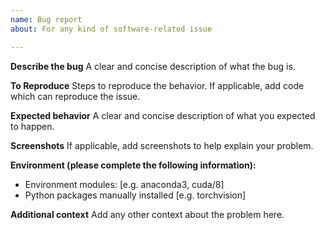 ```yaml
---
name: Bug report
about: For any kind of software-related issue

---
```


**Describe the bug**
A clear and concise description of what the bug is.

**To Reproduce**
Steps to reproduce the behavior. If applicable, add code which can reproduce the issue.

**Expected behavior**
A clear and concise description of what you expected to happen.

**Screenshots**
If applicable, add screenshots to help explain your problem.

**Environment (please complete the following information):**
 - Environment modules: [e.g. anaconda3, cuda/8]
 - Python packages manually installed [e.g. torchvision]

**Additional context**
Add any other context about the problem here.
